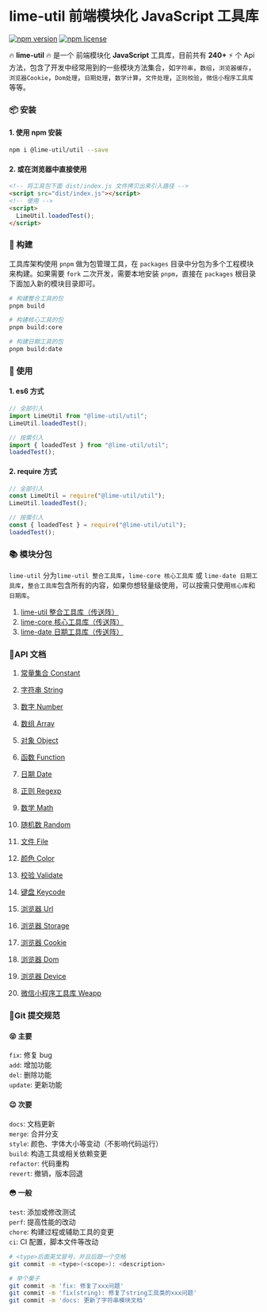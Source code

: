 # lime-util 前端模块化 JavaScript 工具库

[![npm version](https://img.shields.io/npm/v/xe-utils.svg?style=flat-square)](https://github.com/qq575792372/lime-util)
[![npm license](https://img.shields.io/github/license/mashape/apistatus.svg)](LICENSE)

🔥 **lime-util** 🔥 是一个 前端模块化 **JavaScript** 工具库，目前共有 **240+** ⚡️ 个 Api 方法，包含了开发中经常用到的一些模块方法集合，如`字符串`，`数组`，`浏览器缓存`，`浏览器Cookie`，`Dom处理`，`日期处理`，`数学计算`，`文件处理`，`正则校验`，`微信小程序工具库`等等。

### 📦 安装

#### 1. 使用 npm 安装

```bash
npm i @lime-util/util --save
```

#### 2. 或在浏览器中直接使用

```html
<!-- 将工具包下面 dist/index.js 文件拷贝出来引入路径 -->
<script src="dist/index.js"></script>
<!-- 使用 -->
<script>
  LimeUtil.loadedTest();
</script>
```

### 🔨 构建

工具库架构使用 `pnpm` 做为包管理工具，在 `packages` 目录中分包为多个工程模块来构建。如果需要 `fork` 二次开发，需要本地安装 `pnpm`，直接在 `packages` 根目录下面加入新的模块目录即可。

```bash
# 构建整合工具的包
pnpm build

# 构建核心工具的包
pnpm build:core

# 构建日期工具的包
pnpm build:date
```

### 🎨 使用

#### 1. es6 方式

```javascript
// 全部引入
import LimeUtil from "@lime-util/util";
LimeUtil.loadedTest();

// 按需引入
import { loadedTest } from "@lime-util/util";
loadedTest();
```

#### 2. require 方式

```javascript
// 全部引入
const LimeUtil = require("@lime-util/util");
LimeUtil.loadedTest();

// 按需引入
const { loadedTest } = require("@lime-util/util");
loadedTest();
```

### 📚 模块分包

`lime-util` 分为`lime-util 整合工具库`，`lime-core 核心工具库` 或 `lime-date 日期工具库`，`整合工具库`包含所有的内容，如果你想轻量级使用，可以按需只使用`核心库`和`日期库`。

1. [lime-util 整合工具库（传送阵）](https://github.com/qq575792372/lime-util)
2. [lime-core 核心工具库（传送阵）](https://github.com/qq575792372/lime-util/tree/master/packages/core)
3. [lime-date 日期工具库（传送阵）](https://github.com/qq575792372/lime-util/tree/master/packages/date)

### 📝API 文档

1. [常量集合 Constant](https://github.com/qq575792372/lime-util/blob/master/doc/constant.md)

2. [字符串 String](https://github.com/qq575792372/lime-util/blob/master/doc/string.md)

3. [数字 Number](https://github.com/qq575792372/lime-util/blob/master/doc/number.md)
4. [数组 Array](https://github.com/qq575792372/lime-util/blob/master/doc/array.md)
5. [对象 Object](https://github.com/qq575792372/lime-util/blob/master/doc/object.md)
6. [函数 Function](https://github.com/qq575792372/lime-util/blob/master/doc/function.md)

7. [日期 Date](https://github.com/qq575792372/lime-util/blob/master/doc/date.md)
8. [正则 Regexp](https://github.com/qq575792372/lime-util/blob/master/doc/regexp.md)

9. [数学 Math](https://github.com/qq575792372/lime-util/blob/master/doc/math.md)

10. [随机数 Random](https://github.com/qq575792372/lime-util/blob/master/doc/random.md)

11. [文件 File](https://github.com/qq575792372/lime-util/blob/master/doc/file.md)

12. [颜色 Color](https://github.com/qq575792372/lime-util/blob/master/doc/color.md)

13. [校验 Validate](https://github.com/qq575792372/lime-util/blob/master/doc/validate.md)

14. [键盘 Keycode](https://github.com/qq575792372/lime-util/blob/master/doc/keycode.md)

15. [浏览器 Url](https://github.com/qq575792372/lime-util/blob/master/doc/browser-url.md)
16. [浏览器 Storage](https://github.com/qq575792372/lime-util/blob/master/doc/browser-storage.md)
17. [浏览器 Cookie](https://github.com/qq575792372/lime-util/blob/master/doc/browser-cookie.md)
18. [浏览器 Dom](https://github.com/qq575792372/lime-util/blob/master/doc/browser-dom.md)
19. [浏览器 Device](https://github.com/qq575792372/lime-util/blob/master/doc/browser-device.md)

20. [微信小程序工具库 Weapp](https://github.com/qq575792372/lime-util/blob/master/doc/weapp.md)

### 🔖Git 提交规范

#### 😝 主要

`fix`: 修复 bug  
`add`: 增加功能  
`del`: 删除功能  
`update`: 更新功能

#### 😉 次要

`docs`: 文档更新  
`merge`: 合并分支  
`style`: 颜色、字体大小等变动（不影响代码运行）  
`build`: 构造工具或相关依赖变更  
`refactor`: 代码重构  
`revert`: 撤销，版本回退

#### 😳 一般

`test`: 添加或修改测试  
`perf`: 提高性能的改动  
`chore`: 构建过程或辅助工具的变更  
`ci`: CI 配置，脚本文件等改动

```bash
# <type>后面英文冒号，并且后跟一个空格
git commit -m <type>(<scope>): <description>

# 举个栗子
git commit -m 'fix: 修复了xxx问题'
git commit -m 'fix(string): 修复了string工具类的xxx问题'
git commit -m 'docs: 更新了字符串模块文档'
```
